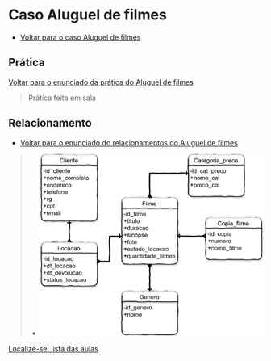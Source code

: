 # Caso Aluguel de filmes

- [Voltar para o caso Aluguel de filmes](https://github.com/tmenegaz/db_dendezeiros/blob/master/assunto/casos.md#aluguel-de-filmes)

## Prática

[Voltar para o enunciado da prática do Aluguel de filmes](https://github.com/tmenegaz/db_dendezeiros/blob/master/assunto/casos.md#pratique)

> Prática feita em sala

## Relacionamento

- [Voltar para o enunciado do relacionamentos do Aluguel de filmes](https://github.com/tmenegaz/db_dendezeiros/blob/master/assunto/casos.md#relacionamento)

> - ![er_locadora_filmes](img/er_locadora_filme.png "er_locadora_filmes")

[Localize-se: lista das aulas](https://github.com/tmenegaz/db_dendezeiros/blob/master/assunto/lista.md#lista-de-aulas)